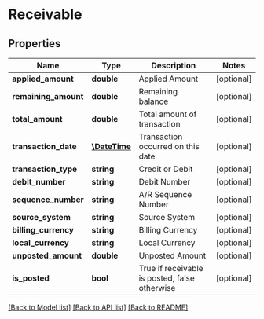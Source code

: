 # Receivable

## Properties
Name | Type | Description | Notes
------------ | ------------- | ------------- | -------------
**applied_amount** | **double** | Applied Amount | [optional] 
**remaining_amount** | **double** | Remaining balance | [optional] 
**total_amount** | **double** | Total amount of transaction | [optional] 
**transaction_date** | [**\DateTime**](\DateTime.md) | Transaction occurred on this date | [optional] 
**transaction_type** | **string** | Credit or Debit | [optional] 
**debit_number** | **string** | Debit Number | [optional] 
**sequence_number** | **string** | A/R Sequence Number | [optional] 
**source_system** | **string** | Source System | [optional] 
**billing_currency** | **string** | Billing Currency | [optional] 
**local_currency** | **string** | Local Currency | [optional] 
**unposted_amount** | **double** | Unposted Amount | [optional] 
**is_posted** | **bool** | True if receivable is posted, false otherwise | [optional] 

[[Back to Model list]](../README.md#documentation-for-models) [[Back to API list]](../README.md#documentation-for-api-endpoints) [[Back to README]](../README.md)


